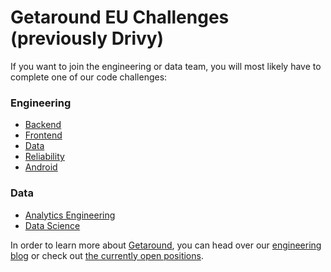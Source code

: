 # Getaround EU Challenges (previously Drivy)

If you want to join the engineering or data team, you will most likely
have to complete one of our code challenges:

### Engineering
- [Backend](https://github.com/drivy/jobs/tree/master/backend)
- [Frontend](https://github.com/drivy/jobs/tree/master/frontend)
- [Data](https://github.com/drivy/jobs/tree/master/data)
- [Reliability](https://github.com/drivy/jobs/tree/master/reliability)
- [Android](https://github.com/drivy/jobs/tree/master/android)

### Data
- [Analytics Engineering](https://github.com/drivy/jobs/tree/master/analytics_engineering)
- [Data Science](https://github.com/drivy/jobs/tree/master/data_science)

In order to learn more about [Getaround](https://www.getaround.com/),
you can head over our [engineering blog](https://drivy.engineering/)
or check out [the currently open positions](https://uk.getaround.com/jobs).
